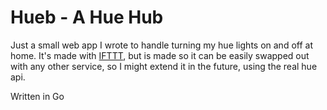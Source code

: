 # Hueb -  A Hue Hub

Just a small web app I wrote to handle turning my hue lights on and off at home. It's made with [IFTTT](https://ifttt.com/), but is made so it can be easily swapped out with any other service, so I might extend it in the future, using the real hue api.

Written in Go